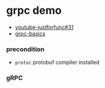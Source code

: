 # grpc demo

* [youtube-justforfunc#31](https://www.youtube.com/watch?v=uolTUtioIrc&list=PL64wiCrrxh4Jisi7OcCJIUpguV_f5jGnZ&index=13)
* [grpc-basics](https://grpc.io/docs/tutorials/basic/go.html)

### precondition

* `protoc` protobuf compiler installed

### gRPC

